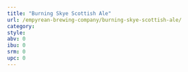 ```yaml
---
title: "Burning Skye Scottish Ale"
url: /empyrean-brewing-company/burning-skye-scottish-ale/
category: 
style: 
abv: 0
ibu: 0
srm: 0
upc: 0
---
```


